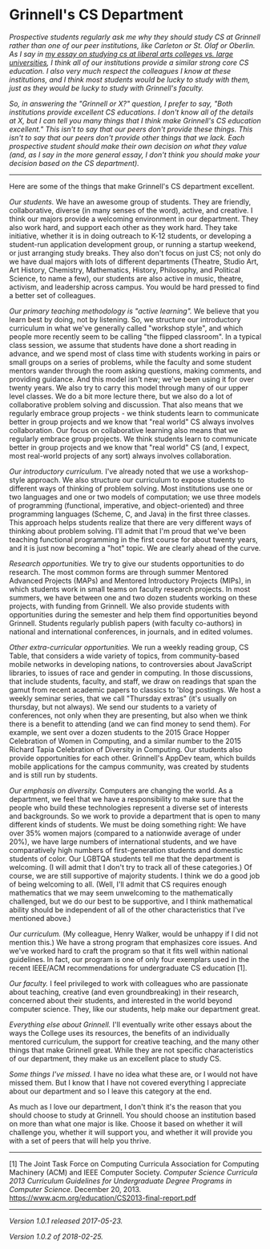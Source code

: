 Grinnell's CS Department
========================

*Prospective students regularly ask me why they should study CS at
Grinnell rather than one of our peer institutions, like Carleton or
St. Olaf or Oberlin.  As I say in [my essay on studying cs at liberal
arts colleges vs. large universities](lac-vs-university.html), I think
all of our institutions provide a similar strong core CS education.
I also very much respect the colleagues I know at these institutions, and
I think most students would be lucky to study with them, just as they
would be lucky to study with Grinnell's faculty.*

*So, in answering the "Grinnell or X?" question, I prefer to say, "Both
institutions provide excellent CS educations.  I don't know all of the
details at X, but I can tell you many things that I think make Grinnell's
CS education excellent."  This isn't to say that our peers don't provide
these things.  This isn't to say that our peers don't provide other
things that we lack.  Each prospective student should make their own
decision on what they value (and, as I say in the more general essay,
I don't think you should make your decision based on the CS department).*

---

Here are some of the things that make Grinnell's CS department excellent.

*Our students.*  We have an awesome group of students.  They are friendly,
collaborative, diverse (in many senses of the word), active, and creative.
I think our majors provide a welcoming environment in our department.  They
also work hard, and support each other as they work hard.  They take
initiative, whether it is in doing outreach to K-12 students, or 
developing a student-run application development group, or running a
startup weekend, or just arranging study breaks.  They also don't focus
on just CS; not only do we have dual majors with lots of different
departments (Theatre, Studio Art, Art History, Chemistry, Mathematics,
History, Philosophy, and Political Science, to name a few), our students
are also active in music, theatre, activism, and leadership across campus.
You would be hard pressed to find a better set of colleagues.

*Our primary teaching methodology is "active learning".*  We believe
that you learn best by doing, not by listening.  So, we structure our
introductory curriculum in what we've generally called "workshop style",
and which people more recently seem to be calling "the flipped classroom".
In a typical class session, we assume that students have done a short
reading in advance, and we spend most of class time with students working
in pairs or small groups on a series of problems, while the faculty and
some student mentors wander through the room asking questions, making
comments, and providing guidance.  And this model isn't new; we've been
using it for over twenty years.  We also try to carry this model through
many of our upper level classes.  We do a bit more lecture there, but we
also do a lot of collaborative problem solving and discussion.  That also
means that we regularly embrace group projects - we think students
learn to communicate better in group projects and we know that "real
world" CS always involves collaboration.   Our focus on collaborative
learning also means that we regularly embrace group projects.  We think
students learn to communicate better in group projects and we know that
"real world" CS (and, I expect, most real-world projects of any sort)
always involves collaboration.

*Our introductory curriculum.*  I've already noted that we use
a workshop-style approach.  We also structure our curriculum to
expose students to different ways of thinking of problem solving.
Most institutions use one or two languages and one or two models of
computation; we use three models of programming (functional, imperative,
and object-oriented) and three programming languages (Scheme, C, and
Java) in the first three classes.  This approach helps students realize
that there are very different ways of thinking about problem solving.
I'll admit that I'm proud that we've been teaching functional programming
in the first course for about twenty years, and it is just now becoming a
"hot" topic.  We are clearly ahead of the curve.

*Research opportunities.*  We try to give our students opportunities
to do research.  The most common forms are through summer Mentored
Advanced Projects (MAPs) and Mentored Introductory Projects (MIPs),
in which students work in small teams on faculty research projects.
In most summers, we have between one and two dozen students working on
these projects, with funding from Grinnell.  We also provide students
with opportunities during the semester and help them find opportunities
beyond Grinnell.  Students regularly publish papers (with faculty
co-authors) in national and international conferences, in journals,
and in edited volumes.

*Other extra-curricular opportunities.*  We run a weekly reading group,
CS Table, that considers a wide variety of topics, from community-based
mobile networks in developing nations, to controversies about JavaScript
libraries, to issues of race and gender in computing.  In those
discussions, that include students, faculty, and staff, we draw on
readings that span the gamut from recent academic papers to classics to
'blog postings.  We host a weekly seminar series, that we call "Thursday
extras" (it's usually on thursday, but not always).  We send our
students to a variety of conferences, not only when they are presenting,
but also when we think there is a benefit to attending (and we can find
money to send them).  For example, we sent over a dozen students to the
2015 Grace Hopper Celebration of Women in Computing, and a similar number
to the 2015 Richard Tapia Celebration of Diversity in Computing.  Our
students also provide opportunities for each other.  Grinnell's AppDev
team, which builds mobile applications for the campus community, was created 
by students and is still run by students.

*Our emphasis on diversity.*  Computers are changing the world.  As a
department, we feel that we have a responsibility to make sure that the
people who build these technologies represent a diverse set of interests
and backgrounds.  So we work to provide a department that is open to many
different kinds of students.  We must be doing something right: We have
over 35% women majors (compared to a nationwide average of under 20%),
we have large numbers of international students, and we have comparatively
high numbers of first-generation students and domestic students of color.
Our LGBTQA students tell me that the department is welcoming. (I will
admit that I don't try to track all of these categories.)  Of course,
we are still supportive of majority students.  I think we do a good job
of being welcoming to all.  (Well, I'll admit that CS requires enough
mathematics that we may seem unwelcoming to the mathematically challenged,
but we do our best to be supportive, and I think mathematical ability
should be independent of all of the other characteristics that I've
mentioned above.)

*Our curriculum.*  (My colleague, Henry Walker, would be unhappy if I did
not mention this.)  We have a strong program that emphasizes core issues.
And we've worked hard to craft the program so that it fits well within
national guidelines.  In fact, our program is one of only four exemplars
used in the recent IEEE/ACM recommendations for undergraduate CS education
[1].

*Our faculty.*  I feel privileged to work with colleagues who are
passionate about teaching, creative (and even groundbreaking) in
their research, concerned about their students, and interested in the
world beyond computer science.  They, like our students, help make our
department great.

*Everything else about Grinnell.*  I'll eventually write other essays
about the ways the College uses its resources, the benefits of an
individually mentored curriculum, the support for creative teaching,
and the many other things that make Grinnell great.  While they are not
specific characteristics of our department, they make us an excellent
place to study CS.

*Some things I've missed.*  I have no idea what these are, or I would
not have missed them.  But I know that I have not covered everything
I appreciate about our department and so I leave this category at the 
end.

As much as I love our department, I don't think it's the reason that you
should choose to study at Grinnell.  You should choose an institution
based on more than what one major is like.  Choose it based on whether
it will challenge you, whether it will support you, and whether it will
provide you with a set of peers that will help you thrive.

---

[1] The Joint Task Force on Computing Curricula Association for Computing
Machinery (ACM) and IEEE Computer Society.  _Computer Science Curricula
2013 Curriculum Guidelines for Undergraduate Degree Programs in Computer
Science_.  December 20, 2013.
<https://www.acm.org/education/CS2013-final-report.pdf>

---

*Version 1.0.1 released 2017-05-23.*

*Version 1.0.2 of 2018-02-25.*
